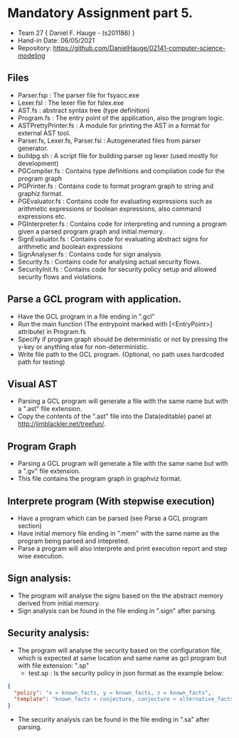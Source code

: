 # Mandatory Assignment part 5.
- Team 27 { Daniel F. Hauge - (s201186) }
- Hand-in Date: 06/05/2021
- Repository: https://github.com/DanielHauge/02141-computer-science-modeling

## Files
- Parser.fsp : The parser file for fsyacc.exe
- Lexer.fsl : The lexer file for fslex.exe
- AST.fs : abstract syntax tree (type definition)
- Program.fs : The entry point of the application, also the program logic.
- ASTPrettyPrinter.fs : A module for printing the AST in a format for external AST tool.
- Parser.fs, Lexer.fs, Parser.fsi : Autogenerated files from parser generator.
- buildpg.sh : A script file for building parser og lexer (used mostly for development)
- PGCompiler.fs : Contains type definitions and compilation code for the program graph
- PGPrinter.fs : Contains code to format program graph to string and graphiz format.
- PGEvaluator.fs : Contains code for evaluating expressions such as arithmetic expressions or boolean expressions, also command expressions etc.
- PGInterpreter.fs : Contains code for interpreting and running a program given a parsed program graph and initial memory.
- SignEvaluator.fs : Contains code for evaluating abstract signs for arithmetic and boolean expressions
- SignAnalyser.fs : Contains code for sign analysis
- Security.fs : Contains code for analysing actual security flows.
- SecurityInit.fs : Contains code for security policy setup and allowed security flows and violations.

## Parse a GCL program with application.
- Have the GCL program in a file ending in ".gcl"
- Run the main function (The entrypoint marked with [\<EntryPoint>] attribute) in Program.fs
- Specify if program graph should be deterministic or not by pressing the y-key or anything else for non-deterministic.
- Write file path to the GCL program. (Optional, no path uses hardcoded path for testing)

## Visual AST
- Parsing a GCL program will generate a file with the same name but with a ".ast" file extension. 
- Copy the contents of the ".ast" file into the Data(editable) panel at http://jimblackler.net/treefun/.

## Program Graph
- Parsing a GCL program will generate a file with the same name but with a ".gv" file extension. 
- This file contains the program graph in graphviz format.

## Interprete program (With stepwise execution)
- Have a program which can be parsed (see Parse a GCL program section)
- Have initial memory file ending in ".mem" with the same name as the program being parsed and intepreted.
- Parse a program will also interprete and print execution report and step wise execution.

## Sign analysis:
- The program will analyse the signs based on the the abstract memory derived from initial memory.
- Sign analysis can be found in the file ending in ".sign" after parsing.

## Security analysis:
- The program will analyse the security based on the configuration file, which is expected at same location and same name as gcl program but with file extension: ".sp"
  - test.sp : Is the security policy in json format as the example below: 
```json
{
  "policy": "x = known_facts, y = known_facts, z = known_facts",
  "template": "known_facts < conjecture, conjecture < alternative_facts"
}
```
- The security analysis can be found in the file ending in ".sa" after parsing.